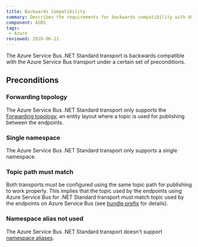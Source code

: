```yaml
---
title: Backwards Compatibility
summary: Describes the requirements for backwards compatibility with ASB transport
component: ASBS
tags:
 - Azure
reviewed: 2018-06-21
---
```


The Azure Service Bus .NET Standard transport is backwards compatible with the Azure Service Bus transport under a certain set of preconditions.

## Preconditions

### Forwarding topology

The Azure Service Bus .NET Standard transport only supports the [Forwarding topology](/transports/azure-service-bus/topologies/#versions-7-and-above-forwarding-topology), an entity layout where a topic is used for publishing between the endpoints.

### Single namespace

The Azure Service Bus .NET Standard transport only supports a single namespace.

### Topic path must match

Both transports must be configured using the same topic path for publishing to work properly. This implies that the topic used by the endpoints using Azure Service Bus for .NET Standard transport must match topic used by the endpoints on Azure Service Bus (see [bundle prefix](/transports/azure-service-bus/configuration/full.md#configuring-the-topology-forwarding-topology) for details).

### Namespace alias not used

The Azure Service Bus .NET Standard transport doesn't support [namespace aliases](/transports/azure-service-bus/securing-connection-strings.md).

